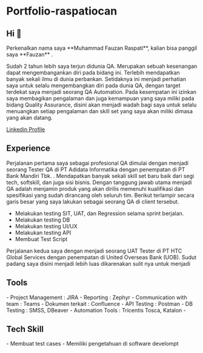 # Portfolio-raspatiocan


<h2> Hi 👋</h2>Perkenalkan nama saya **Muhammad Fauzan Raspati**, kalian bisa panggil saya **Fauzan** .

Sudah 2 tahun lebih saya terjun didunia QA. Merupakan sebuah kesenangan dapat mengembangankan diri pada bidang ini. Terlebih mendapatkan banyak sekali ilmu di dunia perbankan. Setidaknya ini menjadi perhatian saya untuk selalu mengembangkan diri pada dunia QA, dengan target terdekat saya menjadi seorang QA Automation. Pada kesempatan ini izinkan saya membagikan pengalaman dan juga kemampuan yang saya miliki pada bidang Quality Assurance, disini akan menjadi wadah bagi saya untuk selalu menuangkan setiap pengalaman dan skill set yang saya akan miliki dimasa yang akan datang.

[Linkedin Profile](https://www.linkedin.com/in/muhammad-fauzan-raspati/)

<h2>Experience </h2>

Perjalanan pertama saya sebagai profesional QA dimulai dengan menjadi seorang Tester QA di PT Adidata Informatika dengan penempatan di PT Bank Mandiri Tbk. . Mendapatkan banyak sekali skill set baru baik dari segi tech, softskill, dan juga sisi bisnis. Dengan tanggung jawab utama menjadi QA adalah menjamin produk yang akan dirilis memenuhi kualifikasi dan spesifikasi yang sudah dirancang oleh seluruh tim. Berikut terlampir secara garis besar yang saya lakukan sebagai seorang QA di client tersebut.
- Melakukan testing SIT, UAT, dan Regression selama sprint berjalan.
- Melakukan testing DB
- Melakukan testing UI/UX
- Melakukan testing API
- Membuat Test Script

Perjalanan kedua saya dengan menjadi seorang UAT Tester di PT HTC Global Services dengan penempatan di United Overseas Bank (UOB). Sudut padang saya disini menjadi lebih luas dikarenakan sulit nya untuk menjadi





<h2>Tools </h2>
- Project Management : JIRA
- Reporting : Zephyr
- Communication with team : Teams
- Dokumen terkait : Confluence
- API Testing : Postman
- DB Testing : SMSS, DBeaver
- Automation Tools : Tricentis Tosca, Katalon
- 

<h2>Tech Skill </h2>
- Membuat test cases
- Memiliki pengetahuan di software develompt
<!--
| Pengalaman Kerja | Deskripsi Pekerjaan |
| ------------- | ------------- |
| **UAT Tester** <br> United Overseas Bank <br>2023 - Sekarang |   |
| **Tester Quality Assurance** <br> PT Bank Mandiri Tbk. <br>2022-2023 | Content Cell  |
